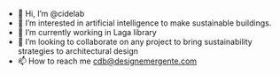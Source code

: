 - 👋 Hi, I’m @cidelab
- 👀 I’m interested in artificial intelligence to make sustainable buildings.
- 🌱 I’m currently working in Laga library
- 💞️ I’m looking to collaborate on any project to bring sustainability strategies to architectural design
- 📫 How to reach me cdb@designemergente.com

<!---
cidelab/cidelab is a ✨ special ✨ repository because its `README.md` (this file) appears on your GitHub profile.
You can click the Preview link to take a look at your changes.
--->
